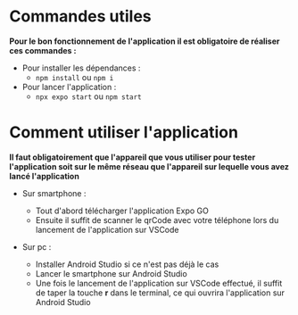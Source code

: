 # Commandes utiles
**Pour le bon fonctionnement de l'application il est obligatoire de réaliser ces commandes :**
* Pour installer les dépendances :
  * ```npm install```  ou ```npm i```
* Pour lancer l'application :
  * ```npx expo start``` ou ```npm start```
 
# Comment utiliser l'application
**Il faut obligatoirement que l'appareil que vous utiliser pour tester l'application soit sur le même réseau que l'appareil sur lequelle vous avez lancé l'application**
* Sur smartphone :
  * Tout d'abord télécharger l'application Expo GO
  * Ensuite il suffit de scanner le qrCode avec votre téléphone lors du lancement de l'application sur VSCode
 
* Sur pc :
  * Installer Android Studio si ce n'est pas déjà le cas
  * Lancer le smartphone sur Android Studio
  * Une fois le lancement de l'application sur VSCode effectué, il suffit de taper la touche **r** dans le terminal, ce qui ouvrira l'application sur Android Studio
